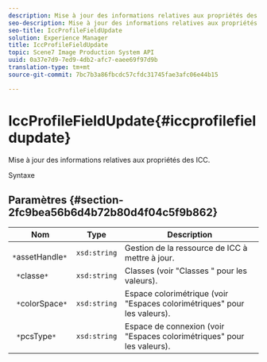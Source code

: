 ```yaml
---
description: Mise à jour des informations relatives aux propriétés des  ICC.
seo-description: Mise à jour des informations relatives aux propriétés des  ICC.
seo-title: IccProfileFieldUpdate
solution: Experience Manager
title: IccProfileFieldUpdate
topic: Scene7 Image Production System API
uuid: 0a37e7d9-7ed9-4db2-afc7-eaee69f97d9b
translation-type: tm+mt
source-git-commit: 7bc7b3a86fbcdc57cfdc31745fae3afc06e44b15

---
```



# IccProfileFieldUpdate{#iccprofilefieldupdate}

Mise à jour des informations relatives aux propriétés des  ICC.

Syntaxe

## Paramètres {#section-2fc9bea56b6d4b72b80d4f04c5f9b862}

| Nom | Type | Description |
|---|---|---|
| ` *`assetHandle`*` | `xsd:string` | Gestion de la ressource de ICC à mettre à jour. |
| ` *`classe`*` | `xsd:string` | Classes  (voir &quot;Classes &quot; pour les valeurs). |
| ` *`colorSpace`*` | `xsd:string` | Espace colorimétrique  (voir &quot;Espaces colorimétriques&quot; pour les valeurs). |
| ` *`pcsType`*` | `xsd:string` | Espace de connexion  (voir &quot;Espaces colorimétriques&quot; pour les valeurs). |

